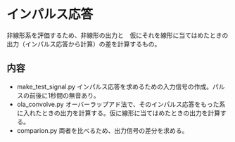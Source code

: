 #  インパルス応答  

非線形系を評価するため、非線形の出力と　仮にそれを線形に当てはめたときの出力（インパルス応答から計算）の差を計算するもの。   

## 内容 

- make_test_signal.py インパルス応答を求めるための入力信号の作成。パルスの前後に1秒間の無音あり。
- ola_convolve.py オーバーラップアド法で、そのインパルス応答をもった系に入れたときの出力を計算する。仮に線形に当てはめたときの出力を計算する。
- comparion.py 両者を比べるため、出力信号の差分を求める。 

 
